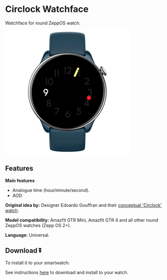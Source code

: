 # Circlock Watchface
Watchface for round ZeppOS watch.

![demo](./demo-gtr-mini.png)

## Features

**Main features**
- Analogue time (hour/minute/second).
- AOD

**Original idea by:**
Designer Edoardo Gouffran and their [conceptual 'Circlock' watch](https://www.behance.net/gallery/132319107/Circlock-Watch).

**Model compatibility:** Amazfit GTR Mini, Amazfit GTR 4 and all other round ZeppOS watches (Zepp OS 2+).

**Language:** Universal.

## Download ⏬

To install it to your smartwatch:

See instructions [here](https://github.com/novvember/amazfit-watchfaces/blob/main/README.md) to download and install to your watch.
